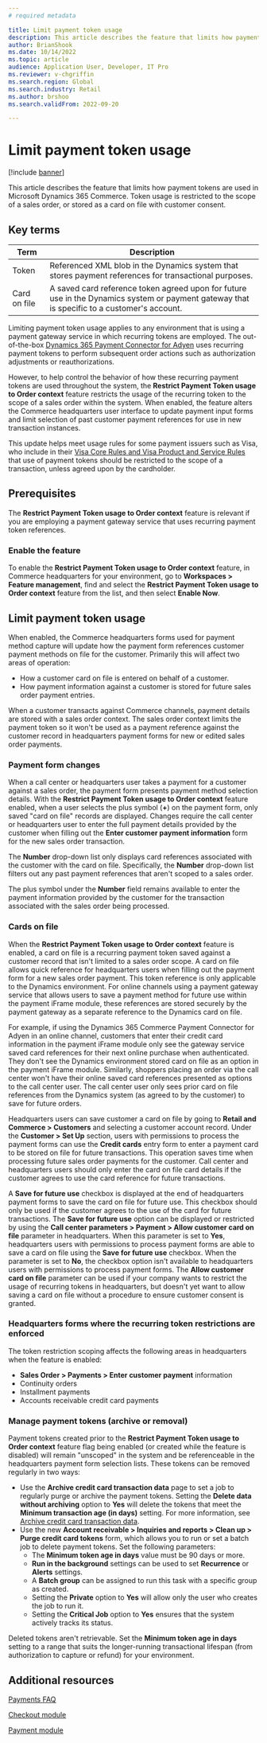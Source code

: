 ```yaml
---
# required metadata

title: Limit payment token usage
description: This article describes the feature that limits how payment tokens are used in Microsoft Dynamics 365 Commerce.
author: BrianShook
ms.date: 10/14/2022
ms.topic: article
audience: Application User, Developer, IT Pro
ms.reviewer: v-chgriffin
ms.search.region: Global
ms.search.industry: Retail
ms.author: brshoo
ms.search.validFrom: 2022-09-20

---
```


# Limit payment token usage

[!include [banner](../includes/banner.md)]

This article describes the feature that limits how payment tokens are used in Microsoft Dynamics 365 Commerce. Token usage is restricted to the scope of a sales order, or stored as a card on file with customer consent.

## Key terms

| Term | Description |
|---|---|
| Token | Referenced XML blob in the Dynamics system that stores payment references for transactional purposes. |
| Card on file | A saved card reference token agreed upon for future use in the Dynamics system or payment gateway that is specific to a customer's account. |

Limiting payment token usage applies to any environment that is using a payment gateway service in which recurring tokens are employed. The out-of-the-box [Dynamics 365 Payment Connector for Adyen](adyen-connector.md) uses recurring payment tokens to perform subsequent order actions such as authorization adjustments or reauthorizations. 

However, to help control the behavior of how these recurring payment tokens are used throughout the system, the **Restrict Payment Token usage to Order context** feature restricts the usage of the recurring token to the scope of a sales order within the system. When enabled, the feature alters the Commerce headquarters user interface to update payment input forms and limit selection of past customer payment references for use in new transaction instances. 

This update helps meet usage rules for some payment issuers such as Visa, who include in their [Visa Core Rules and Visa Product and Service Rules](https://usa.visa.com/content/dam/VCOM/download/about-visa/visa-rules-public.pdf) that use of payment tokens should be restricted to the scope of a transaction, unless agreed upon by the cardholder.

## Prerequisites

The **Restrict Payment Token usage to Order context** feature is relevant if you are employing a payment gateway service that uses recurring payment token references. 

### Enable the feature

To enable the **Restrict Payment Token usage to Order context** feature, in Commerce headquarters for your environment, go to **Workspaces \> Feature management**, find and select the  **Restrict Payment Token usage to Order context** feature from the list, and then select **Enable Now**.

## Limit payment token usage

When enabled, the Commerce headquarters forms used for payment method capture will update how the payment form references customer payment methods on file for the customer. Primarily this will affect two areas of operation: 

- How a customer card on file is entered on behalf of a customer.
- How payment information against a customer is stored for future sales order payment entries.

When a customer transacts against Commerce channels, payment details are stored with a sales order context. The sales order context limits the payment token so it won't be used as a payment reference against the customer record in headquarters payment forms for new or edited sales order payments. 

### Payment form changes

When a call center or headquarters user takes a payment for a customer against a sales order, the payment form presents payment method selection details. With the **Restrict Payment Token usage to Order context** feature enabled, when a user selects the plus symbol (**+**) on the payment form, only saved "card on file" records are displayed. Changes require the call center or headquarters user to enter the full payment details provided by the customer when filling out the **Enter customer payment information** form for the new sales order transaction. 

The **Number** drop-down list only displays card references associated with the customer with the card on file. Specifically, the **Number** drop-down list filters out any past payment references that aren't scoped to a sales order. 

The plus symbol under the **Number** field remains available to enter the payment information provided by the customer for the transaction associated with the sales order being processed. 

### Cards on file

When the **Restrict Payment Token usage to Order context** feature is enabled, a card on file is a recurring payment token saved against a customer record that isn't limited to a sales order scope. A card on file allows quick reference for headquarters users when filling out the payment form for a new sales order payment. This token reference is only applicable to the Dynamics environment. For online channels using a payment gateway service that allows users to save a payment method for future use within the payment iFrame module, these references are stored securely by the payment gateway as a separate reference to the Dynamics card on file. 

For example, if using the Dynamics 365 Commerce Payment Connector for Adyen in an online channel, customers that enter their credit card information in the payment iFrame module only see the gateway service saved card references for their next online purchase when authenticated. They don't see the Dynamics environment stored card on file as an option in the payment iFrame module. Similarly, shoppers placing an order via the call center won't have their online saved card references presented as options to the call center user. The call center user only sees prior card on file references from the Dynamics system (as agreed to by the customer) to save for future orders.

Headquarters users can save customer a card on file by going to **Retail and Commerce \> Customers** and selecting a customer account record. Under the **Customer \> Set Up** section, users with permissions to process the payment forms can use the **Credit cards** entry form to enter a payment card to be stored on file for future transactions. This operation saves time when processing future sales order payments for the customer. Call center and headquarters users should only enter the card on file card details if the customer agrees to use the card reference for future transactions.

A **Save for future use** checkbox is displayed at the end of headquarters payment forms to save the card on file for future use. This checkbox should only be used if the customer agrees to the use of the card for future transactions. The **Save for future use** option can be displayed or restricted by using the **Call center parameters \> Payment \> Allow customer card on file** parameter in headquarters. When this parameter is set to **Yes**, headquarters users with permissions to process payment forms are able to save a card on file using the **Save for future use** checkbox. When the parameter is set to **No**, the checkbox option isn't available to headquarters users with permissions to process payment forms. The **Allow customer card on file** parameter can be used if your company wants to restrict the usage of recurring tokens in headquarters, but doesn't yet want to allow saving a card on file without a procedure to ensure customer consent is granted.

### Headquarters forms where the recurring token restrictions are enforced

The token restriction scoping affects the following areas in headquarters when the feature is enabled:

- **Sales Order \> Payments \> Enter customer payment** information
- Continuity orders
- Installment payments
- Accounts receivable credit card payments

### Manage payment tokens (archive or removal)

Payment tokens created prior to the **Restrict Payment Token usage to Order context** feature flag being enabled (or created while the feature is disabled) will remain "unscoped" in the system and be referenceable in the headquarters payment form selection lists. These tokens can be removed regularly in two ways:

- Use the **Archive credit card transaction data** page to set a job to regularly purge or archive the payment tokens. Setting the **Delete data without archiving** option to **Yes** will delete the tokens that meet the **Minimum transaction age (in days)** setting. For more information, see [Archive credit card transaction data](archive-cc-data.md).
- Use the new **Account receivable \> Inquiries and reports \> Clean up \> Purge credit card tokens** form, which allows you to run or set a batch job to delete payment tokens. Set the following parameters:
  - The **Minimum token age in days** value must be 90 days or more.
  - **Run in the background** settings can be used to set **Recurrence** or **Alerts** settings.
  - A **Batch group** can be assigned to run this task with a specific group as created.
  - Setting the **Private** option to **Yes** will allow only the user who creates the job to run it.
  - Setting the **Critical Job** option to **Yes** ensures that the system actively tracks its status. 
 
Deleted tokens aren't retrievable. Set the **Minimum token age in days** setting to a range that suits the longer-running transactional lifespan (from authorization to capture or refund) for your environment.

## Additional resources

[Payments FAQ](payments-retail.md)

[Checkout module](../add-checkout-module.md)

[Payment module](../payment-module.md)
